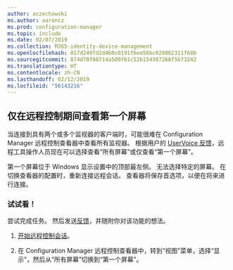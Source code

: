 ```yaml
---
author: aczechowski
ms.author: aaroncz
ms.prod: configuration-manager
ms.topic: include
ms.date: 02/07/2019
ms.collection: M365-identity-device-management
ms.openlocfilehash: 017d249fd2d460c0191f6ee56bc029802311f68b
ms.sourcegitcommit: 874d78f08714a509f61c52b154387268f5b73242
ms.translationtype: HT
ms.contentlocale: zh-CN
ms.lasthandoff: 02/12/2019
ms.locfileid: "56143216"
---
```

## <a name="bkmk_rcmulti"></a> 仅在远程控制期间查看第一个屏幕
<!--3231732-->

当连接到具有两个或多个监视器的客户端时，可能很难在 Configuration Manager 远程控制查看器中查看所有监视器。 根据用户的 [UserVoice 反馈](https://configurationmanager.uservoice.com/forums/300492-ideas/suggestions/34609915-use-sccm-to-remote-control-multiple-monitors)，远程工具操作人员现在可以选择查看“所有屏幕”或仅查看“第一个屏幕”。 

第一个屏幕位于 Windows 显示设置中的顶部最左侧。 无法选择特定的屏幕。 在切换查看器的配置时，重新连接远程会话。 查看器将保存首选项，以便在将来进行连接。 


### <a name="try-it-out"></a>试试看！

尝试完成任务。 然后发送[反馈](/sccm/core/understand/find-help#product-feedback)，并随附你对该功能的想法。

1. [开始远程控制会话](/sccm/core/clients/manage/remote-control/remotely-administer-a-windows-client-computer)。  

2. 在 Configuration Manager 远程控制查看器中，转到“视图”菜单，选择“显示”，然后从“所有屏幕”切换到“第一个屏幕”。  

